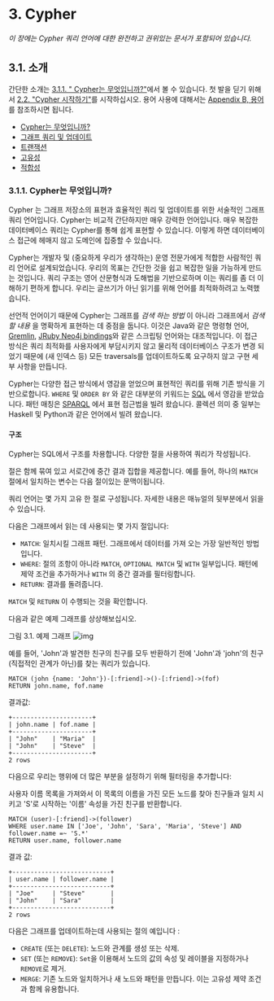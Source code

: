 
# 3. Cypher

###### 이 장에는 Cypher 쿼리 언어에 대한 완전하고 권위있는 문서가 포함되어 있습니다.

## 3.1. 소개

간단한 소개는 [3.1.1. " Cypher는 무엇입니까?"](https://mossupport.github.io/developer-manual/cypher/cypher.html#311-cypher%EB%8A%94-%EB%AC%B4%EC%97%87%EC%9E%85%EB%8B%88%EA%B9%8C)에서 볼 수 있습니다. 첫 발을 딛기 위해서 [2.2. "Cypher 시작하기"](https://mossupport.github.io/developer-manual/get-started/cypher.html)를 시작하십시오. 용어 사용에 대해서는 [Appendix B, 용어](https://mossupport.github.io/developer-manual/cypher/cypher/terminology.html)를 참조하시면 됩니다.

+ [Cypher는 무엇입니까?](https://mossupport.github.io/developer-manual/cypher/cypher.html#311-cypher%EB%8A%94-%EB%AC%B4%EC%97%87%EC%9E%85%EB%8B%88%EA%B9%8C)
+ [그래프 쿼리 및 업데이트](https://mossupport.github.io/developer-manual/cypher/introduction/query-the-graph.html)
+ [트랜잭션](https://mossupport.github.io/developer-manual/cypher/introduction/transactions.html)
+ [고유성](https://mossupport.github.io/developer-manual/cypher/introduction/uniqueness.html)
+ [적합성](https://mossupport.github.io/developer-manual/cypher/introduction/compatibility.html)

### 3.1.1. Cypher는 무엇입니까?

Cypher 는 그래프 저장소의 표현과 효율적인 쿼리 및 업데이트를 위한 서술적인 그래프 쿼리 언어입니다. Cypher는 비교적 간단하지만 매우 강력한 언어입니다. 매우 복잡한 데이터베이스 쿼리는 Cypher를 통해 쉽게 표현할 수 있습니다. 이렇게 하면 데이터베이스 접근에 헤매지 않고 도메인에 집중할 수 있습니다.

Cypher는 개발자 및 (중요하게 우리가 생각하는) 운영 전문가에게 적합한 사람적인 쿼리 언어로 설계되었습니다. 우리의 목표는 간단한 것을 쉽고 복잡한 일을 가능하게 만드는 것입니다. 쿼리 구조는 영어 산문형식과 도해법을 기반으로하며 이는 쿼리를 좀 더 이해하기 편하게 합니다. 우리는 글쓰기가 아닌 읽기를 위해 언어를 최적화하려고 노력했습니다.

선언적 언어이기 때문에 Cypher는 그래프를 *검색 하는 방법* 이 아니라 그래프에서 *검색 할 내용* 을 명확하게 표현하는 데 중점을 둡니다. 이것은 Java와 같은 명령형 언어, [Gremlin](http://gremlin.tinkerpop.com/), [JRuby Neo4j bindings](https://github.com/neo4jrb/neo4j/)와 같은 스크립팅 언어와는 대조적입니다. 이 접근 방식은 쿼리 최적화를 사용자에게 부담시키지 않고 물리적 데이터베이스 구조가 변경 되었기 때문에 (새 인덱스 등) 모든 traversals를 업데이트하도록 요구하지 않고 구현 세부 사항을 만듭니다.

Cypher는 다양한 접근 방식에서 영감을 얻었으며 표현적인 쿼리를 위해 기존 방식을 기반으로합니다. `WHERE` 및 `ORDER BY` 와 같은 대부분의 키워드는 [SQL](http://en.wikipedia.org/wiki/SQL) 에서 영감을 받았습니다. 패턴 매칭은 [SPARQL](http://en.wikipedia.org/wiki/SPARQL) 에서 표현 접근법을 빌려 왔습니다. 콜렉션 의미 중 일부는 Haskell 및 Python과 같은 언어에서 빌려 왔습니다.

#### 구조

Cypher는 SQL에서 구조를 차용합니다. 다양한 절을 사용하여 쿼리가 작성됩니다.

절은 함께 묶여 있고 서로간에 중간 결과 집합을 제공합니다. 예를 들어, 하나의 `MATCH` 절에서 일치하는 변수는 다음 절이있는 문맥이됩니다.

쿼리 언어는 몇 가지 고유 한 절로 구성됩니다. 자세한 내용은 매뉴얼의 뒷부분에서 읽을 수 있습니다.

다음은 그래프에서 읽는 데 사용되는 몇 가지 절입니다:

+ ```MATCH```: 일치시킬 그래프 패턴. 그래프에서 데이터를 가져 오는 가장 일반적인 방법입니다.
+ ```WHERE```: 절의 조항이 아니라 ```MATCH```, ```OPTIONAL MATCH``` 및 ```WITH``` 일부입니다. 패턴에 제약 조건을 추가하거나 ```WITH``` 의 중간 결과를 필터링합니다.
+ ```RETURN```: 결과를 돌려줍니다.

```MATCH``` 및 ```RETURN``` 이 수행되는 것을 확인합니다.

다음과 같은 예제 그래프를 상상해보십시오.

그림 3.1. 예제 그래프
![img](https://mossupport.github.io/developer-manual/cypher/img/Example-Graph-cypher-intro.svg)

예를 들어, 'John'과 발견한 친구의 친구를 모두 반환하기 전에 'John'과 'john'의 친구(직접적인 관계가 아닌)를 찾는 쿼리가 있습니다.

```
MATCH (john {name: 'John'})-[:friend]->()-[:friend]->(fof)
RETURN john.name, fof.name
```

결과값:

```
+----------------------+
| john.name | fof.name |
+----------------------+
| "John"    | "Maria"  |
| "John"    | "Steve"  |
+----------------------+
2 rows
```

다음으로 우리는 행위에 더 많은 부분을 설정하기 위해 필터링을 추가합니다:

사용자 이름 목록을 가져와서 이 목록의 이름을 가진 모든 노드를 찾아 친구들과 일치 시키고 'S'로 시작하는 '이름' 속성을 가진 친구를 반환합니다.

```
MATCH (user)-[:friend]->(follower)
WHERE user.name IN ['Joe', 'John', 'Sara', 'Maria', 'Steve'] AND follower.name =~ 'S.*'
RETURN user.name, follower.name
```

결과 값:

```
+---------------------------+
| user.name | follower.name |
+---------------------------+
| "Joe"     | "Steve"       |
| "John"    | "Sara"        |
+---------------------------+
2 rows
```

다음은 그래프를 업데이트하는데 사용되는 절의 예입니다 :

+ ```CREATE``` (또는 ```DELETE```): 노드와 관계를 생성 또는 삭제.
+ ```SET``` (또는 ```REMOVE```): ```Set```을 이용해서 노드의 값의 속성 및 레이블을 지정하거나 ```REMOVE```로 제거.
+ ```MERGE```: 기존 노드와 일치하거나 새 노드와 패턴을 만듭니다. 이는 고유성 제약 조건과 함께 유용합니다.